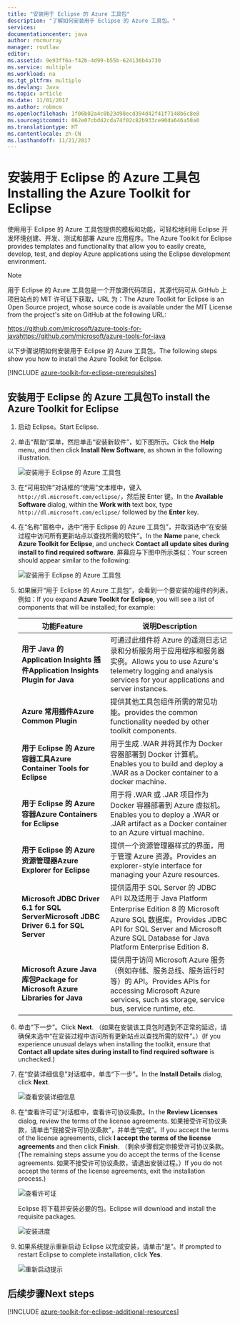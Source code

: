 ```yaml
---
title: "安装用于 Eclipse 的 Azure 工具包"
description: "了解如何安装用于 Eclipse 的 Azure 工具包。"
services: 
documentationcenter: java
author: rmcmurray
manager: routlaw
editor: 
ms.assetid: 9e93ff6a-f42b-4d99-b55b-624136b4a730
ms.service: multiple
ms.workload: na
ms.tgt_pltfrm: multiple
ms.devlang: Java
ms.topic: article
ms.date: 11/01/2017
ms.author: robmcm
ms.openlocfilehash: 1f06b02a4c0b23d98ecd394d42f41f7148b6c8e8
ms.sourcegitcommit: 062e07cbd42cda74f02c82b933ce90da646a50a0
ms.translationtype: HT
ms.contentlocale: zh-CN
ms.lasthandoff: 11/21/2017
---
```

# <a name="installing-the-azure-toolkit-for-eclipse"></a><span data-ttu-id="deb0b-103">安装用于 Eclipse 的 Azure 工具包</span><span class="sxs-lookup"><span data-stu-id="deb0b-103">Installing the Azure Toolkit for Eclipse</span></span>

<span data-ttu-id="deb0b-104">使用用于 Eclipse 的 Azure 工具包提供的模板和功能，可轻松地利用 Eclipse 开发环境创建、开发、测试和部署 Azure 应用程序。</span><span class="sxs-lookup"><span data-stu-id="deb0b-104">The Azure Toolkit for Eclipse provides templates and functionality that allow you to easily create, develop, test, and deploy Azure applications using the Eclipse development environment.</span></span>

> [!NOTE] 
> 
> <span data-ttu-id="deb0b-105">用于 Eclipse 的 Azure 工具包是一个开放源代码项目，其源代码可从 GitHub 上项目站点的 MIT 许可证下获取，URL 为：</span><span class="sxs-lookup"><span data-stu-id="deb0b-105">The Azure Toolkit for Eclipse is an Open Source project, whose source code is available under the MIT License from the project's site on GitHub at the following URL:</span></span> 
> 
> <span data-ttu-id="deb0b-106"><https://github.com/microsoft/azure-tools-for-java></span><span class="sxs-lookup"><span data-stu-id="deb0b-106"><https://github.com/microsoft/azure-tools-for-java></span></span> 
> 

<span data-ttu-id="deb0b-107">以下步骤说明如何安装用于 Eclipse 的 Azure 工具包。</span><span class="sxs-lookup"><span data-stu-id="deb0b-107">The following steps show you how to install the Azure Toolkit for Eclipse.</span></span>

[!INCLUDE [azure-toolkit-for-eclipse-prerequisites](../includes/azure-toolkit-for-eclipse-prerequisites.md)]

## <a name="to-install-the-azure-toolkit-for-eclipse"></a><span data-ttu-id="deb0b-108">安装用于 Eclipse 的 Azure 工具包</span><span class="sxs-lookup"><span data-stu-id="deb0b-108">To install the Azure Toolkit for Eclipse</span></span>

1. <span data-ttu-id="deb0b-109">启动 Eclipse。</span><span class="sxs-lookup"><span data-stu-id="deb0b-109">Start Eclipse.</span></span>

1. <span data-ttu-id="deb0b-110">单击“帮助”菜单，然后单击“安装新软件”，如下图所示。</span><span class="sxs-lookup"><span data-stu-id="deb0b-110">Click the **Help** menu, and then click **Install New Software**, as shown in the following illustration.</span></span>
   
   ![安装用于 Eclipse 的 Azure 工具包][01]

1. <span data-ttu-id="deb0b-112">在“可用软件”对话框的“使用”文本框中，键入 `http://dl.microsoft.com/eclipse/`，然后按 Enter 键。</span><span class="sxs-lookup"><span data-stu-id="deb0b-112">In the **Available Software** dialog, within the **Work with** text box, type `http://dl.microsoft.com/eclipse/` followed by the **Enter** key.</span></span>

1. <span data-ttu-id="deb0b-113">在“名称”窗格中，选中“用于 Eclipse 的 Azure 工具包”，并取消选中“在安装过程中访问所有更新站点以查找所需的软件”。</span><span class="sxs-lookup"><span data-stu-id="deb0b-113">In the **Name** pane, check **Azure Toolkit for Eclipse**, and uncheck **Contact all update sites during install to find required software**.</span></span> <span data-ttu-id="deb0b-114">屏幕应与下图中所示类似：</span><span class="sxs-lookup"><span data-stu-id="deb0b-114">Your screen should appear similar to the following:</span></span>
   
   ![安装用于 Eclipse 的 Azure 工具包][02]

1. <span data-ttu-id="deb0b-116">如果展开“用于 Eclipse 的 Azure 工具包”，会看到一个要安装的组件的列表，例如：</span><span class="sxs-lookup"><span data-stu-id="deb0b-116">If you expand **Azure Toolkit for Eclipse**, you will see a list of components that will be installed; for example:</span></span>

   | <span data-ttu-id="deb0b-117">功能</span><span class="sxs-lookup"><span data-stu-id="deb0b-117">Feature</span></span> | <span data-ttu-id="deb0b-118">说明</span><span class="sxs-lookup"><span data-stu-id="deb0b-118">Description</span></span> | 
   |---|---| 
   | <span data-ttu-id="deb0b-119">**用于 Java 的 Application Insights 插件**</span><span class="sxs-lookup"><span data-stu-id="deb0b-119">**Application Insights Plugin for Java**</span></span> | <span data-ttu-id="deb0b-120">可通过此组件将 Azure 的遥测日志记录和分析服务用于应用程序和服务器实例。</span><span class="sxs-lookup"><span data-stu-id="deb0b-120">Allows you to use Azure's telemetry logging and analysis services for your applications and server instances.</span></span> | 
   | <span data-ttu-id="deb0b-121">**Azure 常用插件**</span><span class="sxs-lookup"><span data-stu-id="deb0b-121">**Azure Common Plugin**</span></span> | <span data-ttu-id="deb0b-122">提供其他工具包组件所需的常见功能。</span><span class="sxs-lookup"><span data-stu-id="deb0b-122">provides the common functionality needed by other toolkit components.</span></span> | 
   | <span data-ttu-id="deb0b-123">**用于 Eclipse 的 Azure 容器工具**</span><span class="sxs-lookup"><span data-stu-id="deb0b-123">**Azure Container Tools for Eclipse**</span></span> | <span data-ttu-id="deb0b-124">用于生成 .WAR 并将其作为 Docker 容器部署到 Docker 计算机。</span><span class="sxs-lookup"><span data-stu-id="deb0b-124">Enables you to build and deploy a .WAR as a Docker container to a docker machine.</span></span> | 
   | <span data-ttu-id="deb0b-125">**用于 Eclipse 的 Azure 容器**</span><span class="sxs-lookup"><span data-stu-id="deb0b-125">**Azure Containers for Eclipse**</span></span> | <span data-ttu-id="deb0b-126">用于将 .WAR 或 .JAR 项目作为 Docker 容器部署到 Azure 虚拟机。</span><span class="sxs-lookup"><span data-stu-id="deb0b-126">Enables you to deploy a .WAR or .JAR artifact as a Docker container to an Azure virtual machine.</span></span> | 
   | <span data-ttu-id="deb0b-127">**用于 Eclipse 的 Azure 资源管理器**</span><span class="sxs-lookup"><span data-stu-id="deb0b-127">**Azure Explorer for Eclipse**</span></span> | <span data-ttu-id="deb0b-128">提供一个资源管理器样式的界面，用于管理 Azure 资源。</span><span class="sxs-lookup"><span data-stu-id="deb0b-128">Provides an explorer-style interface for managing your Azure resources.</span></span> | 
   | <span data-ttu-id="deb0b-129">**Microsoft JDBC Driver 6.1 for SQL Server**</span><span class="sxs-lookup"><span data-stu-id="deb0b-129">**Microsoft JDBC Driver 6.1 for SQL Server**</span></span> | <span data-ttu-id="deb0b-130">提供适用于 SQL Server 的 JDBC API 以及适用于 Java Platform Enterprise Edition 8 的 Microsoft Azure SQL 数据库。</span><span class="sxs-lookup"><span data-stu-id="deb0b-130">Provides JDBC API for SQL Server and Microsoft Azure SQL Database for Java Platform Enterprise Edition 8.</span></span> | 
   | <span data-ttu-id="deb0b-131">**Microsoft Azure Java 库包**</span><span class="sxs-lookup"><span data-stu-id="deb0b-131">**Package for Microsoft Azure Libraries for Java**</span></span> | <span data-ttu-id="deb0b-132">提供用于访问 Microsoft Azure 服务（例如存储、服务总线、服务运行时等）的 API。</span><span class="sxs-lookup"><span data-stu-id="deb0b-132">Provides APIs for accessing Microsoft Azure services, such as storage, service bus, service runtime, etc.</span></span> | 

1. <span data-ttu-id="deb0b-133">单击“下一步”。</span><span class="sxs-lookup"><span data-stu-id="deb0b-133">Click **Next**.</span></span> <span data-ttu-id="deb0b-134">（如果在安装该工具包时遇到不正常的延迟，请确保未选中“在安装过程中访问所有更新站点以查找所需的软件”。）</span><span class="sxs-lookup"><span data-stu-id="deb0b-134">(If you experience unusual delays when installing the toolkit, ensure that **Contact all update sites during install to find required software** is unchecked.)</span></span>

1. <span data-ttu-id="deb0b-135">在“安装详细信息”对话框中，单击“下一步”。</span><span class="sxs-lookup"><span data-stu-id="deb0b-135">In the **Install Details** dialog, click **Next**.</span></span>
   
   ![查看安装详细信息][03]

1. <span data-ttu-id="deb0b-137">在“查看许可证”对话框中，查看许可协议条款。</span><span class="sxs-lookup"><span data-stu-id="deb0b-137">In the **Review Licenses** dialog, review the terms of the license agreements.</span></span> <span data-ttu-id="deb0b-138">如果接受许可协议条款，请单击“我接受许可协议条款”，并单击“完成”。</span><span class="sxs-lookup"><span data-stu-id="deb0b-138">If you accept the terms of the license agreements, click **I accept the terms of the license agreements** and then click **Finish**.</span></span> <span data-ttu-id="deb0b-139">（剩余步骤假定你接受许可协议条款。</span><span class="sxs-lookup"><span data-stu-id="deb0b-139">(The remaining steps assume you do accept the terms of the license agreements.</span></span> <span data-ttu-id="deb0b-140">如果不接受许可协议条款，请退出安装过程。）</span><span class="sxs-lookup"><span data-stu-id="deb0b-140">If you do not accept the terms of the license agreements, exit the installation process.)</span></span>
   
   ![查看许可证][04]
   
   <span data-ttu-id="deb0b-142">Eclipse 将下载并安装必要的包。</span><span class="sxs-lookup"><span data-stu-id="deb0b-142">Eclipse will download and install the requisite packages.</span></span>
   
   ![安装进度][05]

1. <span data-ttu-id="deb0b-144">如果系统提示重新启动 Eclipse 以完成安装，请单击“是”。</span><span class="sxs-lookup"><span data-stu-id="deb0b-144">If prompted to restart Eclipse to complete installation, click **Yes**.</span></span>
   
   ![重新启动提示][06]

## <a name="next-steps"></a><span data-ttu-id="deb0b-146">后续步骤</span><span class="sxs-lookup"><span data-stu-id="deb0b-146">Next steps</span></span>

[!INCLUDE [azure-toolkit-for-eclipse-additional-resources](../includes/azure-toolkit-for-eclipse-additional-resources.md)]

<!-- URL List -->

<!-- Legacy MSDN URL = https://msdn.microsoft.com/library/azure/hh690946.aspx -->

<!-- IMG List -->

[01]: media/azure-toolkit-for-eclipse-installation/eclipse-installation-01.png
[02]: media/azure-toolkit-for-eclipse-installation/eclipse-installation-02.png
[03]: media/azure-toolkit-for-eclipse-installation/eclipse-installation-03.png
[04]: media/azure-toolkit-for-eclipse-installation/eclipse-installation-04.png
[05]: media/azure-toolkit-for-eclipse-installation/eclipse-installation-05.png
[06]: media/azure-toolkit-for-eclipse-installation/eclipse-installation-06.png
